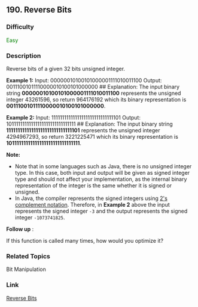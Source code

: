 ## 190. Reverse Bits
### Difficulty

 <font color=green>Easy</font>

### Description

Reverse bits of a given 32 bits unsigned integer.



**Example 1:**
            Input: 00000010100101000001111010011100    Output: 00111001011110000010100101000000    ## Explanation: The input binary string **00000010100101000001111010011100** represents the unsigned integer 43261596, so return 964176192 which its binary representation is **00111001011110000010100101000000**.    

**Example 2:**
            Input: 11111111111111111111111111111101    Output: 10111111111111111111111111111111    ## Explanation: The input binary string **11111111111111111111111111111101** represents the unsigned integer 4294967293, so return 3221225471 which its binary representation is **10111111111111111111111111111111**.



**Note:**

  * Note that in some languages such as Java, there is no unsigned integer type. In this case, both input and output will be given as signed integer type and should not affect your implementation, as the internal binary representation of the integer is the same whether it is signed or unsigned.
  * In Java, the compiler represents the signed integers using [2's complement notation](https://en.wikipedia.org/wiki/Two%27s_complement). Therefore, in **Example 2**  above the input represents the signed integer `-3` and the output represents the signed integer `-1073741825`.



**Follow up** :

If this function is called many times, how would you optimize it?


### Related Topics

Bit Manipulation


### Link
[Reverse Bits](https://leetcode.com/problems/reverse-bits)

